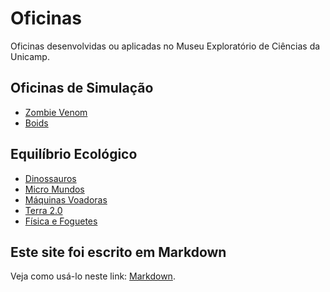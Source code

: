 # Oficinas

Oficinas desenvolvidas ou aplicadas no Museu Exploratório de Ciências da Unicamp.

## Oficinas de Simulação

* [Zombie Venom](https://bit.ly/museu-zumbi)
* [Boids](https://bit.ly/museu-boids)
## Equilíbrio Ecológico
* [Dinossauros](simula/dinossauros/)
* [Micro Mundos](https://bit.ly/museu-micro)
* [Máquinas Voadoras](https://bit.ly/museu-fly2)
* [Terra 2.0](http://bit.ly/dcc-cases-energy)
* [Física e Foguetes](https://bit.ly/museu-foguetes)


## Este site foi escrito em Markdown

Veja como usá-lo neste link: [Markdown](docs/).

